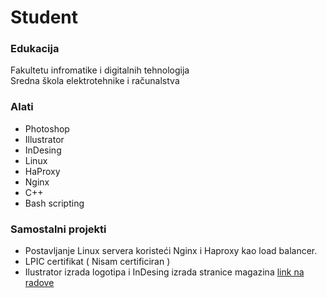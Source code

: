 # Student

### Edukacija
Fakultetu infromatike i digitalnih tehnologija\
Sredna škola elektrotehnike i računalstva

### Alati
- Photoshop
- Illustrator
- InDesing
- Linux
- HaProxy
- Nginx
- C++
- Bash scripting

### Samostalni projekti
 - Postavljanje Linux servera koristeći Nginx i Haproxy kao load balancer.
 - LPIC certifikat ( Nisam certificiran )
 - Ilustrator izrada logotipa i InDesing izrada stranice magazina [ link na radove ](https://github.com/ChadHadMad/Portfolio)

